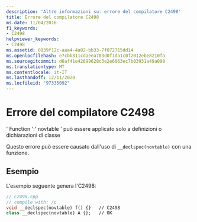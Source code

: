 ```yaml
---
description: 'Altre informazioni su: errore del compilatore C2498'
title: Errore del compilatore C2498
ms.date: 11/04/2016
f1_keywords:
- C2498
helpviewer_keywords:
- C2498
ms.assetid: 0839f12c-aaa4-4a02-bb33-7f072715dd14
ms.openlocfilehash: e7cbb811cdaeea703d0f1da1c0f2012ebe8210fa
ms.sourcegitcommit: d6af41e42699628c3e2e6063ec7b03931a49a098
ms.translationtype: MT
ms.contentlocale: it-IT
ms.lasthandoff: 12/11/2020
ms.locfileid: "97335092"
---
```

# <a name="compiler-error-c2498"></a>Errore del compilatore C2498

' Function ':' novtable ' può essere applicato solo a definizioni o dichiarazioni di classe

Questo errore può essere causato dall'uso di `__declspec(novtable)` con una funzione.

## <a name="example"></a>Esempio

L'esempio seguente genera l'C2498:

```cpp
// C2498.cpp
// compile with: /c
void __declspec(novtable) f() {}   // C2498
class __declspec(novtable) A {};   // OK
```
